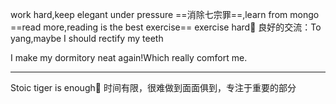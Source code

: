 work hard,keep elegant under pressure
==消除七宗罪==,learn from mongo
==read more,reading is the best exercise==
exercise hard💪
良好的交流：To yang,maybe I should rectify my teeth

I make my dormitory neat again!Which really comfort me.
***********
Stoic tiger is enough🐯
时间有限，很难做到面面俱到，专注于重要的部分
